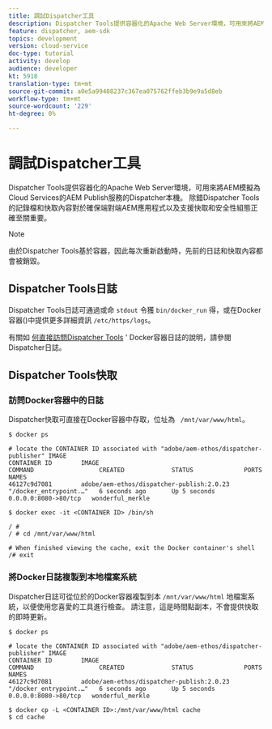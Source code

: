 ```yaml
---
title: 調試Dispatcher工具
description: Dispatcher Tools提供容器化的Apache Web Server環境，可用來將AEM模擬為Cloud Services的AEM Publish服務的Dispatcher本機。 除錯Dispatcher Tools的記錄檔和快取內容對於確保端對端AEM應用程式以及支援快取和安全性組態正確至關重要。
feature: dispatcher, aem-sdk
topics: development
version: cloud-service
doc-type: tutorial
activity: develop
audience: developer
kt: 5918
translation-type: tm+mt
source-git-commit: a0e5a99408237c367ea075762ffeb3b9e9a5d8eb
workflow-type: tm+mt
source-wordcount: '229'
ht-degree: 0%

---
```



# 調試Dispatcher工具

Dispatcher Tools提供容器化的Apache Web Server環境，可用來將AEM模擬為Cloud Services的AEM Publish服務的Dispatcher本機。
除錯Dispatcher Tools的記錄檔和快取內容對於確保端對端AEM應用程式以及支援快取和安全性組態正確至關重要。

>[!NOTE]
>
>由於Dispatcher Tools基於容器，因此每次重新啟動時，先前的日誌和快取內容都會被銷毀。

## Dispatcher Tools日誌

Dispatcher Tools日誌可通過或命 `stdout` 令獲 `bin/docker_run` 得，或在Docker容器()中提供更多詳細資訊 `/etc/https/logs`。

有關如 [何直接訪問Dispatcher Tools](./logs.md#dispatcher-logs) &#39; Docker容器日誌的說明，請參閱Dispatcher日誌。

## Dispatcher Tools快取

### 訪問Docker容器中的日誌

Dispatcher快取可直接在Docker容器中存取，位址為 ` /mnt/var/www/html`。

```shell
$ docker ps

# locate the CONTAINER ID associated with "adobe/aem-ethos/dispatcher-publisher" IMAGE
CONTAINER ID        IMAGE                                       COMMAND                  CREATED             STATUS              PORTS                  NAMES
46127c9d7081        adobe/aem-ethos/dispatcher-publish:2.0.23   "/docker_entrypoint.…"   6 seconds ago       Up 5 seconds        0.0.0.0:8080->80/tcp   wonderful_merkle

$ docker exec -it <CONTAINER ID> /bin/sh

/ # 
/ # cd /mnt/var/www/html

# When finished viewing the cache, exit the Docker container's shell
/# exit
```

### 將Docker日誌複製到本地檔案系統

Dispatcher日誌可從位於的Docker容器複製到本 `/mnt/var/www/html` 地檔案系統，以便使用您喜愛的工具進行檢查。 請注意，這是時間點副本，不會提供快取的即時更新。

```shell
$ docker ps

# locate the CONTAINER ID associated with "adobe/aem-ethos/dispatcher-publisher" IMAGE
CONTAINER ID        IMAGE                                       COMMAND                  CREATED             STATUS              PORTS                  NAMES
46127c9d7081        adobe/aem-ethos/dispatcher-publish:2.0.23   "/docker_entrypoint.…"   6 seconds ago       Up 5 seconds        0.0.0.0:8080->80/tcp   wonderful_merkle

$ docker cp -L <CONTAINER ID>:/mnt/var/www/html cache 
$ cd cache
```

